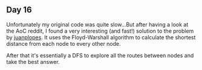 ## Day 16

Unfortunately my original code was quite slow...But after having a look at the AoC reddit, I found a very interesting (and fast!) solution to the problem by [juanplopes](https://github.com/juanplopes/advent-of-code-2022/blob/main/day16.py). It uses the Floyd-Warshall algorithm to calculate the shortest distance from each node to every other node. 

After that it's essentially a DFS to explore all the routes between nodes and take the best answer. 